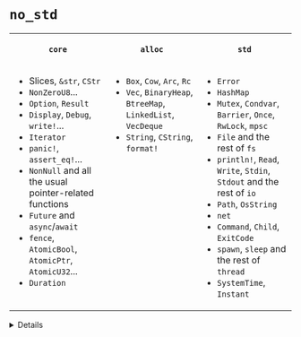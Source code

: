 # `no_std`

<table>
<tr>
<th>
  
`core`

</th>
<th>

`alloc`

</th>
<th>

`std`

</th>
</tr>
<tr valign="top">
<td>

* Slices, `&str`, `CStr`
* `NonZeroU8`...
* `Option`, `Result`
* `Display`, `Debug`, `write!`...
* `Iterator`
* `panic!`, `assert_eq!`...
* `NonNull` and all the usual pointer-related functions
* `Future` and `async`/`await`
* `fence`, `AtomicBool`, `AtomicPtr`, `AtomicU32`...
* `Duration`

</td>
<td>

* `Box`, `Cow`, `Arc`, `Rc`
* `Vec`, `BinaryHeap`, `BtreeMap`, `LinkedList`, `VecDeque`
* `String`, `CString`, `format!`

</td>
<td>

* `Error`
* `HashMap`
* `Mutex`, `Condvar`, `Barrier`, `Once`, `RwLock`, `mpsc`
* `File` and the rest of `fs`
* `println!`, `Read`, `Write`, `Stdin`, `Stdout` and the rest of `io`
* `Path`, `OsString`
* `net`
* `Command`, `Child`, `ExitCode`
* `spawn`, `sleep` and the rest of `thread`
* `SystemTime`, `Instant`

</td>
</tr>
</table>

<details>

* `HashMap` depends on RNG.
* `std` re-exports the contents of both `core` and `alloc`.

</details>
